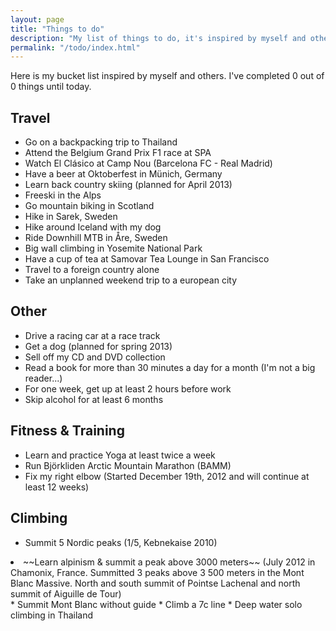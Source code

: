 ```yaml
---
layout: page
title: "Things to do"
description: "My list of things to do, it's inspired by myself and others. "
permalink: "/todo/index.html"
---
```


Here is my bucket list inspired by myself and others. I've completed <span class="bucket-items-completed">0</span> out of <span class="bucket-items-total">0</span> things until today.

## Travel

* Go on a backpacking trip to Thailand
* Attend the Belgium Grand Prix F1 race at SPA
* Watch El Clásico at Camp Nou (Barcelona FC - Real Madrid)
* Have a beer at Oktoberfest in Münich, Germany
* Learn back country skiing (planned for April 2013)
* Freeski in the Alps
* Go mountain biking in Scotland
* Hike in Sarek, Sweden
* Hike around Iceland with my dog
* Ride Downhill MTB in Åre, Sweden
* Big wall climbing in Yosemite National Park
* Have a cup of tea at Samovar Tea Lounge in San Francisco
* Travel to a foreign country alone
* Take an unplanned weekend trip to a european city

## Other

* Drive a racing car at a race track
* Get a dog (planned for spring 2013)
* Sell off my CD and DVD collection
* Read a book for more than 30 minutes a day for a month (I'm not a big reader...)
* For one week, get up at least 2 hours before work
* Skip alcohol for at least 6 months

## Fitness & Training

* Learn and practice Yoga at least twice a week
* Run Björkliden Arctic Mountain Marathon (BAMM)
* Fix my right elbow (Started December 19th, 2012 and will continue at least 12 weeks)

## Climbing

* Summit 5 Nordic peaks (1/5, Kebnekaise 2010)
<li class="complete"> ~~Learn alpinism & summit a peak above 3000 meters~~ (July 2012 in Chamonix, France. Summitted 3 peaks above 3 500 meters in the Mont Blanc Massive. North and south summit of Pointse Lachenal and north summit of Aiguille de Tour)</li>
* Summit Mont Blanc without guide
* Climb a 7c line
* Deep water solo climbing in Thailand